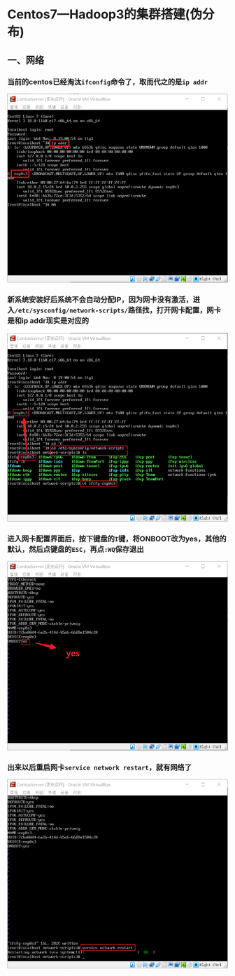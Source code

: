 # Centos7—Hadoop3的集群搭建(伪分布)

## 一、网络

### 当前的centos已经淘汰`ifconfig`命令了，取而代之的是`ip addr`

<img src="https://raw.githubusercontent.com/LiiiiiiiiY/Typora/master/img/image-20231108193404427.png" alt="image-20231108193404427" style="zoom: 67%;" />

### 新系统安装好后系统不会自动分配IP，因为网卡没有激活，进入`/etc/sysconfig/network-scripts/`路径找，打开网卡配置，网卡是和ip addr现实是对应的

<img src="https://raw.githubusercontent.com/LiiiiiiiiY/Typora/master/img/image-20231108193647545.png" alt="image-20231108193647545" style="zoom: 67%;" />

### 进入网卡配置界面后，按下键盘的`I`键，将ONBOOT改为yes，其他的默认，然后点键盘的`ESC`，再点`:WQ`保存退出

<img src="https://raw.githubusercontent.com/LiiiiiiiiY/Typora/master/img/image-20231108193900262.png" alt="image-20231108193900262" style="zoom: 67%;" />

### 出来以后重启网卡`service network restart`，就有网络了

<img src="https://raw.githubusercontent.com/LiiiiiiiiY/Typora/master/img/image-20231108194158817.png" alt="image-20231108194158817" style="zoom: 67%;" />

